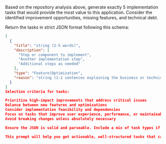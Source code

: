 Based on the repository analysis above, generate exactly 5 implementation tasks that would provide the most value to this application. Consider the identified improvement opportunities, missing features, and technical debt.

Return the tasks in strict JSON format following this schema:

```json
[
  {
    "title": "string (2-5 words)",
    "description": [
      "Step or component to implement",
      "Another implementation step",
      "Additional steps as needed"
    ],
    "type": "Feature|Optimization",
    "reason": "string (1-2 sentences explaining the business or technical value)"
  }
]
Selection criteria for tasks:

Prioritize high-impact improvements that address critical issues
Balance between new features and optimizations
Consider implementation feasibility and dependencies
Focus on tasks that improve user experience, performance, or maintainability
Avoid breaking changes unless absolutely necessary

Ensure the JSON is valid and parseable. Include a mix of task types if possible. Each description should have 3-5 concrete implementation points that a developer could follow.

This prompt will help you get actionable, well-structured tasks that can be directly imported into project management tools or used for sprint planning. The strict JSON format ensures the output can be programmatically processed if needed.